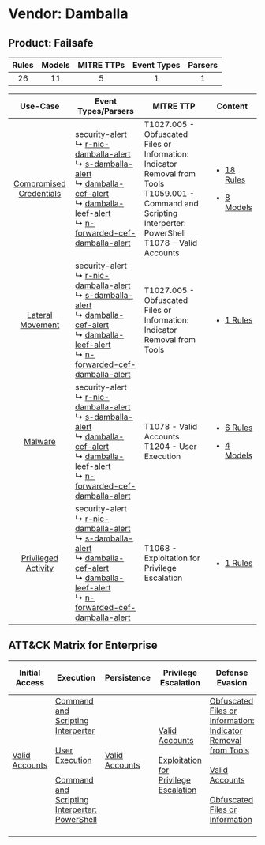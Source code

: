 Vendor: Damballa
================
Product: Failsafe
-----------------
| Rules | Models | MITRE TTPs | Event Types | Parsers |
|:-----:|:------:|:----------:|:-----------:|:-------:|
|  26   |   11   |     5      |      1      |    1    |

|                                  Use-Case                                  | Event Types/Parsers                                                                                                                                                                                                                                                                                                                                                                                                   | MITRE TTP                                                                                                                                                            | Content                                                                                                               |
|:--------------------------------------------------------------------------:| --------------------------------------------------------------------------------------------------------------------------------------------------------------------------------------------------------------------------------------------------------------------------------------------------------------------------------------------------------------------------------------------------------------------- | -------------------------------------------------------------------------------------------------------------------------------------------------------------------- | --------------------------------------------------------------------------------------------------------------------- |
| [Compromised Credentials](../../../UseCases/uc_compromised_credentials.md) |  security-alert<br> ↳ [r-nic-damballa-alert](Parsers/parserContent_r-nic-damballa-alert.md)<br> ↳ [s-damballa-alert](Parsers/parserContent_s-damballa-alert.md)<br> ↳ [damballa-cef-alert](Parsers/parserContent_damballa-cef-alert.md)<br> ↳ [damballa-leef-alert](Parsers/parserContent_damballa-leef-alert.md)<br> ↳ [n-forwarded-cef-damballa-alert](Parsers/parserContent_n-forwarded-cef-damballa-alert.md)<br> | T1027.005 - Obfuscated Files or Information: Indicator Removal from Tools<br>T1059.001 - Command and Scripting Interperter: PowerShell<br>T1078 - Valid Accounts<br> | [<ul><li>18 Rules</li></ul><ul><li>8 Models</li></ul>](Rules_Models/r_m_damballa_failsafe_Compromised_Credentials.md) |
|        [Lateral Movement](../../../UseCases/uc_lateral_movement.md)        |  security-alert<br> ↳ [r-nic-damballa-alert](Parsers/parserContent_r-nic-damballa-alert.md)<br> ↳ [s-damballa-alert](Parsers/parserContent_s-damballa-alert.md)<br> ↳ [damballa-cef-alert](Parsers/parserContent_damballa-cef-alert.md)<br> ↳ [damballa-leef-alert](Parsers/parserContent_damballa-leef-alert.md)<br> ↳ [n-forwarded-cef-damballa-alert](Parsers/parserContent_n-forwarded-cef-damballa-alert.md)<br> | T1027.005 - Obfuscated Files or Information: Indicator Removal from Tools<br>                                                                                        | [<ul><li>1 Rules</li></ul>](Rules_Models/r_m_damballa_failsafe_Lateral_Movement.md)                                   |
|                 [Malware](../../../UseCases/uc_malware.md)                 |  security-alert<br> ↳ [r-nic-damballa-alert](Parsers/parserContent_r-nic-damballa-alert.md)<br> ↳ [s-damballa-alert](Parsers/parserContent_s-damballa-alert.md)<br> ↳ [damballa-cef-alert](Parsers/parserContent_damballa-cef-alert.md)<br> ↳ [damballa-leef-alert](Parsers/parserContent_damballa-leef-alert.md)<br> ↳ [n-forwarded-cef-damballa-alert](Parsers/parserContent_n-forwarded-cef-damballa-alert.md)<br> | T1078 - Valid Accounts<br>T1204 - User Execution<br>                                                                                                                 | [<ul><li>6 Rules</li></ul><ul><li>4 Models</li></ul>](Rules_Models/r_m_damballa_failsafe_Malware.md)                  |
|     [Privileged Activity](../../../UseCases/uc_privileged_activity.md)     |  security-alert<br> ↳ [r-nic-damballa-alert](Parsers/parserContent_r-nic-damballa-alert.md)<br> ↳ [s-damballa-alert](Parsers/parserContent_s-damballa-alert.md)<br> ↳ [damballa-cef-alert](Parsers/parserContent_damballa-cef-alert.md)<br> ↳ [damballa-leef-alert](Parsers/parserContent_damballa-leef-alert.md)<br> ↳ [n-forwarded-cef-damballa-alert](Parsers/parserContent_n-forwarded-cef-damballa-alert.md)<br> | T1068 - Exploitation for Privilege Escalation<br>                                                                                                                    | [<ul><li>1 Rules</li></ul>](Rules_Models/r_m_damballa_failsafe_Privileged_Activity.md)                                |

ATT&CK Matrix for Enterprise
----------------------------
| Initial Access                                                      | Execution                                                                                                                                                                                                                                                       | Persistence                                                         | Privilege Escalation                                                                                                                                          | Defense Evasion                                                                                                                                                                                                                                                               | Credential Access | Discovery | Lateral Movement | Collection | Command and Control | Exfiltration | Impact |
| ------------------------------------------------------------------- | --------------------------------------------------------------------------------------------------------------------------------------------------------------------------------------------------------------------------------------------------------------- | ------------------------------------------------------------------- | ------------------------------------------------------------------------------------------------------------------------------------------------------------- | ----------------------------------------------------------------------------------------------------------------------------------------------------------------------------------------------------------------------------------------------------------------------------- | ----------------- | --------- | ---------------- | ---------- | ------------------- | ------------ | ------ |
| [Valid Accounts](https://attack.mitre.org/techniques/T1078)<br><br> | [Command and Scripting Interperter](https://attack.mitre.org/techniques/T1059)<br><br>[User Execution](https://attack.mitre.org/techniques/T1204)<br><br>[Command and Scripting Interperter: PowerShell](https://attack.mitre.org/techniques/T1059/001)<br><br> | [Valid Accounts](https://attack.mitre.org/techniques/T1078)<br><br> | [Valid Accounts](https://attack.mitre.org/techniques/T1078)<br><br>[Exploitation for Privilege Escalation](https://attack.mitre.org/techniques/T1068)<br><br> | [Obfuscated Files or Information: Indicator Removal from Tools](https://attack.mitre.org/techniques/T1027/005)<br><br>[Valid Accounts](https://attack.mitre.org/techniques/T1078)<br><br>[Obfuscated Files or Information](https://attack.mitre.org/techniques/T1027)<br><br> |                   |           |                  |            |                     |              |        |